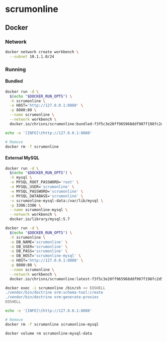 # scrumonline

<!--
https://github.com/chrisns/scrumonline/blob/master/README.md
-->

## Docker

### Network

```sh
docker network create workbench \
  --subnet 10.1.1.0/24
```

### Running

#### Bundled

```sh
docker run -d \
  $(echo "$DOCKER_RUN_OPTS") \
  -h scrumonline \
  -e HOST='http://127.0.0.1:8080' \
  -p 8080:80 \
  --name scrumonline \
  --network workbench \
  docker.io/chrisns/scrumonline:bundled-f3f5c3e20ff965968ddf907f198fc2d598bce751
```

```sh
echo -e '[INFO]\thttp://127.0.0.1:8080'
```

```sh
# Remove
docker rm -f scrumonline
```

#### External MySQL

```sh
docker run -d \
  $(echo "$DOCKER_RUN_OPTS") \
  -h mysql \
  -e MYSQL_ROOT_PASSWORD='root' \
  -e MYSQL_USER='scrumonline' \
  -e MYSQL_PASSWORD='scrumonline' \
  -e MYSQL_DATABASE='scrumonline' \
  -v scrumonline-mysql-data:/var/lib/mysql \
  -p 3306:3306 \
  --name scrumonline-mysql \
  --network workbench \
  docker.io/library/mysql:5.7
```

```sh
docker run -d \
  $(echo "$DOCKER_RUN_OPTS") \
  -h scrumonline \
  -e DB_NAME='scrumonline' \
  -e DB_USER='scrumonline' \
  -e DB_PASS='scrumonline' \
  -e DB_HOST='scrumonline-mysql' \
  -e HOST='http://127.0.0.1:8080' \
  -p 8080:80 \
  --name scrumonline \
  --network workbench \
  docker.io/chrisns/scrumonline:latest-f3f5c3e20ff965968ddf907f198fc2d598bce751
```

```sh
docker exec -i scrumonline /bin/sh << EOSHELL
./vendor/bin/doctrine orm:schema-tool:create
./vendor/bin/doctrine orm:generate-proxies
EOSHELL
```

```sh
echo -e '[INFO]\thttp://127.0.0.1:8080'
```

```sh
# Remove
docker rm -f scrumonline scrumonline-mysql

docker volume rm scrumonline-mysql-data
```
